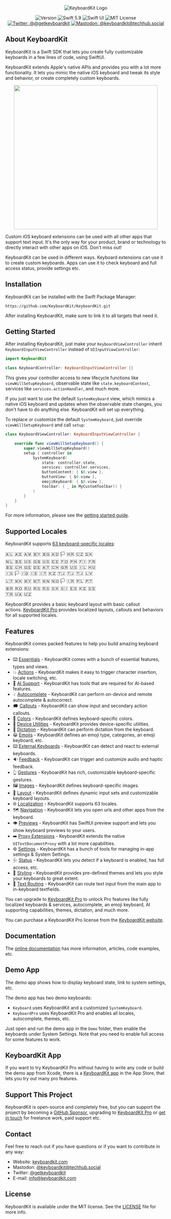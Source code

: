 <p align="center">
    <img src ="Resources/Logo_GitHub.png" alt="KeyboardKit Logo" title="KeyboardKit" />
</p>

<p align="center">
    <img src="https://img.shields.io/github/v/release/KeyboardKit/KeyboardKit?color=%2300550&sort=semver" alt="Version" />
    <img src="https://img.shields.io/badge/swift-5.9-orange.svg" alt="Swift 5.9" />
    <img src="https://img.shields.io/badge/platform-SwiftUI-blue.svg" alt="Swift UI" title="Swift UI" />
    <img src="https://img.shields.io/github/license/KeyboardKit/KeyboardKit" alt="MIT License" />
    <a href="https://twitter.com/getkeyboardkit"><img src="https://img.shields.io/twitter/url?label=Twitter&style=social&url=https%3A%2F%2Ftwitter.com%2Fgetkeyboardkit" alt="Twitter: @@getkeyboardkit" title="Twitter: @getkeyboardkit" /></a>
    <a href="https://techhub.social/@keyboardkit"><img src="https://img.shields.io/mastodon/follow/109340839247880048?domain=https%3A%2F%2Ftechhub.social&style=social" alt="Mastodon: @keyboardkit@techhub.social" title="Mastodon: @keyboardkit@techhub.social" /></a>
</p>



## About KeyboardKit

KeyboardKit is a Swift SDK that lets you create fully customizable keyboards in a few lines of code, using SwiftUI.

KeyboardKit extends Apple's native APIs and provides you with a lot more functionality. It lets you mimic the native iOS keyboard and tweak its style and behavior, or create completely custom keyboards. 

<p align="center">
    <img src ="Resources/Demo.gif" width=450 />
</p>

Custom iOS keyboard extensions can be used with all other apps that support text input. It's the only way for your product, brand or technology to directly interact with other apps on iOS. Don't miss out!

KeyboardKit can be used in different ways. Keyboard extensions can use it to create custom keyboards. Apps can use it to check keyboard and full access status, provide settings etc.



## Installation

KeyboardKit can be installed with the Swift Package Manager:

```
https://github.com/KeyboardKit/KeyboardKit.git
```

After installing KeyboardKit, make sure to link it to all targets that need it.



## Getting Started

After installing KeyboardKit, just make your `KeyboardViewController` inherit ``KeyboardInputViewController`` instead of `UIInputViewController`:

```swift
import KeyboardKit

class KeyboardController: KeyboardInputViewController {}
```

This gives your controller access to new lifecycle functions like `viewWillSetupKeyboard`, observable state like `state.keyboardContext`, services like `services.actionHandler`, and much more.

If you just want to use the default `SystemKeyboard` view, which mimics a native iOS keyboard and updates when the observable state changes, you don't have to do anything else. KeyboardKit will set up everything.

To replace or customize the default `SystemKeyboard`, just override `viewWillSetupKeyboard` and call `setup`:

```swift
class KeyboardViewController: KeyboardInputViewController {

    override func viewWillSetupKeyboard() {
        super.viewWillSetupKeyboard()
        setup { controller in
            SystemKeyboard(
                state: controller.state,
                services: controller.services,
                buttonContent: { $0.view },
                buttonView: { $0.view },
                emojiKeyboard: { $0.view },
                toolbar: { _ in MyCustomToolbar() }
            )
        }
    }
}
```

For more information, please see the [getting started guide][Getting-Started].



## Supported Locales

KeyboardKit supports [63 keyboard-specific locales][Localization]:

🇦🇱 🇦🇪 🇦🇲 🇧🇾 🇧🇬 🇦🇩 🏳️ 🇭🇷 🇨🇿 🇩🇰 <br />
🇳🇱 🇧🇪 🇺🇸 🇬🇧 🇺🇸 🇪🇪 🇫🇴 🇵🇭 🇫🇮 🇫🇷 <br />
🇧🇪 🇨🇭 🇬🇪 🇩🇪 🇦🇹 🇨🇭 🇬🇷 🇺🇸 🇮🇱 🇭🇺 <br />
🇮🇸 🏳️ 🇮🇩 🇮🇪 🇮🇹 🇰🇿 🇹🇯 🇹🇯 🇹🇯 🇱🇻 <br />
🇱🇹 🇲🇰 🇲🇾 🇲🇹 🇲🇳 🇳🇴 🏳️ 🇮🇷 🇵🇱 🇵🇹 <br />
🇧🇷 🇷🇴 🇷🇺 🇷🇸 🇷🇸 🇸🇰 🇸🇮 🇪🇸 🇰🇪 🇸🇪 <br />
🇹🇷 🇺🇦 🇺🇿 <br />

KeyboardKit provides a basic keyboard layout with basic callout actions. [KeyboardKit Pro][Pro] provides localized layouts, callouts and behaviors for all supported locales.



## Features

KeyboardKit comes packed features to help you build amazing keyboard extensions:

* ⌨️ [Essentials][Essentials] - KeyboardKit comes with a bunch of essential features, types and views.
* 💥 [Actions][Actions] - KeyboardKit makes it easy to trigger character insertion, locale switching, etc.
* 🤖 [AI Support][AI] - KeyboardKit has tools that are required for AI-based features.
* 💡 [Autocomplete][Autocomplete] - KeyboardKit can perform on-device and remote autocomplete & autocorrect.
* 🗯 [Callouts][Callouts] - KeyboardKit can show input and secondary action callouts.
* 🌈 [Colors][Colors] - KeyboardKit defines keyboard-specific colors.
* 📱 [Device Utilities][Device] - KeyboardKit provides device-specific utilities.
* 🎤 [Dictation][Dictation] - KeyboardKit can perform dictation from the keyboard.
* 😀 [Emojis][Emojis] - KeyboardKit defines an emoji type, categories, an emoji keyboard, etc.
* ⌨️ [External Keyboards][External] - KeyboardKit can detect and react to external keyboards.
* 🔉 [Feedback][Feedback] - KeyboardKit can trigger and customize audio and haptic feedback.
* 👆 [Gestures][Gestures] - KeyboardKit has rich, customizable keyboard-specific gestures.
* 🖼️ [Images][Images] - KeyboardKit defines keyboard-specific images.
* 🔣 [Layout][Layout] - KeyboardKit defines dynamic input sets and customizable keyboard layouts.
* 🌐 [Localization][Localization] - KeyboardKit supports 63 locales.
* 🗺️ [Navigation][Navigation] - KeyboardKit lets you open urls and other apps from the keyboard.
* 👁 [Previews][Previews] - KeyboardKit has SwiftUI preview support and lets you show keyboard previews to your users.
* ➡️ [Proxy Extensions][Proxy] - KeyboardKit extends the native `UITextDocumentProxy` with a lot more capabilities.
* ⚙️ [Settings][Settings] - KeyboardKit has a bunch of tools for managing in-app settings & System Settings.
* 🩺 [Status][Status] - KeyboardKit lets you detect if a keyboard is enabled, has full access, etc.
* 🎨 [Styling][Styling] - KeyboardKit provides pre-defined themes and lets you style your keyboards to great extent.
* 🚏 [Text Routing][Text-Routing] - KeyboardKit can route text input from the main app to in-keyboard textfields.

You can upgrade to [KeyboardKit Pro][Pro] to unlock Pro features like fully localized keyboards & services, autocomplete, an emoji keyboard, AI supporting capabilities, themes, dictation, and much more.

You can purchase a KeyboardKit Pro license from the [KeyboardKit website][Website].



## Documentation

The [online documentation][Documentation] has more information, articles, code examples, etc.



## Demo App

The demo app shows how to display keyboard state, link to system settings, etc. 

The demo app has two demo keyboards: 

* `Keyboard` uses KeyboardKit and a customized `SystemKeyboard`.
* `KeyboardPro` uses KeyboardKit Pro and enables all locales, autocomplete, themes, etc.

Just open and run the demo app in the `Demo` folder, then enable the keyboards under System Settings. Note that you need to enable full access for some features to work.



## KeyboardKit App

If you want to try KeyboardKit Pro without having to write any code or build the demo app from Xcode, there is a [KeyboardKit app][App] in the App Store, that lets you try out many pro features.



## Support This Project

KeyboardKit is open-source and completely free, but you can support the project by becoming a [GitHub Sponsor][Sponsors], upgrading to [KeyboardKit Pro][Pro] or [get in touch][Email] for freelance work, paid support etc.



## Contact

Feel free to reach out if you have questions or if you want to contribute in any way:

* Website: [keyboardkit.com][Website]
* Mastodon: [@keyboardkit@techhub.social][Mastodon]
* Twitter: [@getkeyboardkit][Twitter]
* E-mail: [info@keyboardkit.com][Email]



## License

KeyboardKit is available under the MIT license. See the [LICENSE][License] file for more info.



[Email]: mailto:info@getkeyboardkit.com
[Website]: https://keyboardkit.com
[Twitter]: http://twitter.com/getkeyboardkit
[Mastodon]: https://techhub.social/@keyboardkit
[Sponsors]: https://github.com/sponsors/danielsaidi

[KeyboardKit]: https://github.com/KeyboardKit/KeyboardKit
[Pro]: https://github.com/KeyboardKit/KeyboardKitPro
[Gumroad]: https://kankoda.gumroad.com
[App]: https://keyboardkit.com/app

[Essentials]: https://keyboardkit.github.io/KeyboardKit/documentation/keyboardkit/essentials

[Actions]: https://keyboardkit.github.io/KeyboardKit/documentation/keyboardkit/actions-article
[AI]: https://keyboardkit.github.io/KeyboardKit/documentation/keyboardkit/ai-article
[Autocomplete]: https://keyboardkit.github.io/KeyboardKit/documentation/keyboardkit/autocomplete-article
[Buttons]: https://keyboardkit.github.io/KeyboardKit/documentation/keyboardkit/buttons-article
[Callouts]: https://keyboardkit.github.io/KeyboardKit/documentation/keyboardkit/callouts-article
[Colors]: https://keyboardkit.github.io/KeyboardKit/documentation/keyboardkit/colors-article
[Device]: https://keyboardkit.github.io/KeyboardKit/documentation/keyboardkit/device-article
[Dictation]: https://keyboardkit.github.io/KeyboardKit/documentation/keyboardkit/dictation-article
[Emojis]: https://keyboardkit.github.io/KeyboardKit/documentation/keyboardkit/emojis-article
[External]: https://keyboardkit.github.io/KeyboardKit/documentation/keyboardkit/external-keyboards-article
[Feedback]: https://keyboardkit.github.io/KeyboardKit/documentation/keyboardkit/feedback-article
[Gestures]: https://keyboardkit.github.io/KeyboardKit/documentation/keyboardkit/gestures-article
[Images]: https://keyboardkit.github.io/KeyboardKit/documentation/keyboardkit/images-article
[Layout]: https://keyboardkit.github.io/KeyboardKit/documentation/keyboardkit/layout-article
[Localization]: https://keyboardkit.github.io/KeyboardKit/documentation/keyboardkit/localization-article
[Navigation]: https://keyboardkit.github.io/KeyboardKit/documentation/keyboardkit/navigation-article
[Previews]: https://keyboardkit.github.io/KeyboardKit/documentation/keyboardkit/previews-article
[Proxy]: https://keyboardkit.github.io/KeyboardKit/documentation/keyboardkit/proxy-article
[Settings]: https://keyboardkit.github.io/KeyboardKit/documentation/keyboardkit/settings-article
[Status]: https://keyboardkit.github.io/KeyboardKit/documentation/keyboardkit/status-article
[Styling]: https://keyboardkit.github.io/KeyboardKit/documentation/keyboardkit/styling-article
[Text-Routing]: https://keyboardkit.github.io/KeyboardKit/documentation/keyboardkit/text-routing-article
[Themes]: https://keyboardkit.github.io/KeyboardKit/documentation/keyboardkit/themes-article

[Documentation]: https://keyboardkit.github.io/KeyboardKit/documentation/keyboardkit/
[Getting-Started]: https://keyboardkit.github.io/KeyboardKit/documentation/keyboardkit/getting-started

[License]: https://github.com/KeyboardKit/KeyboardKit/blob/master/LICENSE
